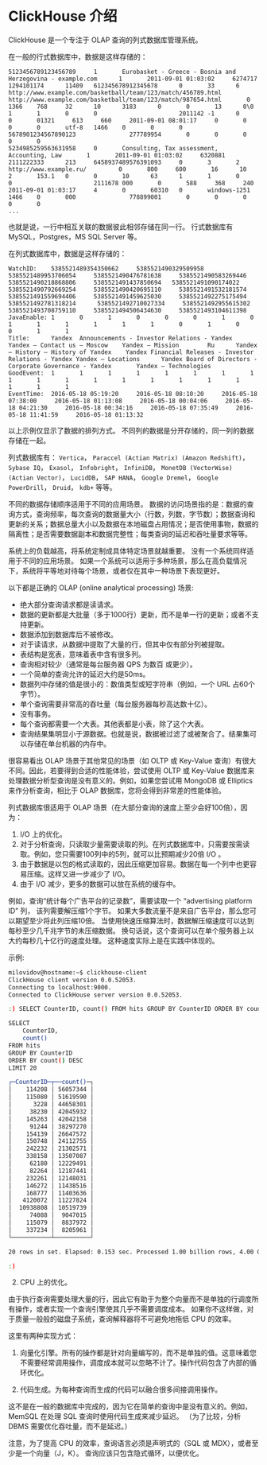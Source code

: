 # ClickHouse 介绍

ClickHouse 是一个专注于 OLAP 查询的列式数据库管理系统。

在一般的行式数据库中，数据是这样存储的：

```text
5123456789123456789     1       Eurobasket - Greece - Bosnia and Herzegovina - example.com      1       2011-09-01 01:03:02     6274717   1294101174      11409   612345678912345678      0       33      6       http://www.example.com/basketball/team/123/match/456789.html http://www.example.com/basketball/team/123/match/987654.html       0       1366    768     32      10      3183      0       0       13      0\0     1       1       0       0                       2011142 -1      0               0       01321     613     660     2011-09-01 08:01:17     0       0       0       0       utf-8   1466    0       0       0       5678901234567890123               277789954       0       0       0       0       0
5234985259563631958     0       Consulting, Tax assessment, Accounting, Law       1       2011-09-01 01:03:02     6320881   2111222333      213     6458937489576391093     0       3       2       http://www.example.ru/         0       800     600       16      10      2       153.1   0       0       10      63      1       1       0       0                       2111678 000       0       588     368     240     2011-09-01 01:03:17     4       0       60310   0       windows-1251    1466    0       000               778899001       0       0       0       0       0
...
```

也就是说，一行中相互关联的数据彼此相邻存储在同一行。
行式数据库有 MySQL，Postgres，MS SQL Server 等。

在列式数据库中，数据是这样存储的：

```text
WatchID:    5385521489354350662     5385521490329509958     5385521489953706054     5385521490476781638     5385521490583269446     5385521490218868806     5385521491437850694   5385521491090174022      5385521490792669254     5385521490420695110     5385521491532181574     5385521491559694406     5385521491459625030     5385521492275175494   5385521492781318214      5385521492710027334     5385521492955615302     5385521493708759110     5385521494506434630     5385521493104611398
JavaEnable: 1       0       1       0       0       0       1       0       1       1       1       1       1       1       0       1       0       0       1       1
Title:      Yandex  Announcements - Investor Relations - Yandex     Yandex — Contact us — Moscow    Yandex — Mission        Ru      Yandex — History — History of Yandex    Yandex Financial Releases - Investor Relations - Yandex Yandex — Locations      Yandex Board of Directors - Corporate Governance - Yandex       Yandex — Technologies
GoodEvent:  1       1       1       1       1       1       1       1       1       1       1       1       1       1       1       1       1       1       1       1
EventTime:  2016-05-18 05:19:20     2016-05-18 08:10:20     2016-05-18 07:38:00     2016-05-18 01:13:08     2016-05-18 00:04:06     2016-05-18 04:21:30     2016-05-18 00:34:16     2016-05-18 07:35:49     2016-05-18 11:41:59     2016-05-18 01:13:32
```

以上示例仅显示了数据的排列方式。
不同列的数据是分开存储的，同一列的数据存储在一起。

列式数据库有： `Vertica`， `Paraccel (Actian Matrix) (Amazon Redshift)`， `Sybase IQ`， `Exasol`， `Infobright`， `InfiniDB`， `MonetDB (VectorWise) (Actian Vector)`， `LucidDB`， `SAP HANA`， `Google Dremel`， `Google PowerDrill`， `Druid`， `kdb+` 等等。

不同的数据存储顺序适用于不同的应用场景。
数据的访问场景指的是：数据的查询方式，查询频率，每次查询的数据量大小（行数，列数，字节数）；数据查询和更新的关系；数据总量大小以及数据在本地磁盘占用情况；是否使用事物，数据的隔离性；是否需要数据副本和数据完整性；每类查询的延迟和吞吐量要求等等。

系统上的负载越高，将系统定制成具体特定场景就越重要。 没有一个系统同样适用于不同的应用场景。 如果一个系统可以适用于多种场景，那么在高负载情况下，系统将平等地对待每个场景，或者仅在其中一种场景下表现更好。


以下都是正确的 OLAP (online analytical processing) 场景:

- 绝大部分查询请求都是读请求。
- 数据的更新都是大批量（多于1000行）更新，而不是单一行的更新；或者不支持更新。
- 数据添加到数据库后不被修改。
- 对于读请求，从数据中提取了大量的行，但其中仅有部分列被提取。
- 表结构是宽表，意味着表中含有很多列。
- 查询相对较少（通常是每台服务器 QPS 为数百 或更少）。
- 一个简单的查询允许的延迟大约是50ms。
- 数据列中存储的值是很小的：数值类型或短字符串（例如，一个 URL 占60个字节）。
- 单个查询需要非常高的吞吐量（每台服务器每秒高达数十亿）。
- 没有事务。
- 每个查询都需要一个大表。其他表都是小表，除了这个大表。
- 查询结果集明显小于源数据。也就是说，数据被过滤了或被聚合了。结果集可以存储在单台机器的内存中。

很容易看出 OLAP 场景于其他常见的场景（如 OLTP 或 Key-Value 查询）有很大不同。因此，若要得到合适的性能体验，尝试使用 OLTP 或 Key-Value 数据库来处理数据分析型查询是没有意义的。例如，如果您尝试用 MongoDB 或 Elliptics 来作分析查询，相比于 OLAP 数据库，您将会得到非常差的性能体验。

列式数据库很适用于 OLAP 场景（在大部分查询的速度上至少会好100倍），因为：

1. I/O 上的优化。
2. 对于分析查询，只读取少量需要读取的列。在列式数据库中，只需要按需读取。例如，您只需要100列中的5列，就可以比预期减少20倍 I/O 。
3. 由于数据是以包的格式读取的，因此压缩更加容易。数据在每一个列中也更容易压缩。这样又进一步减少了 I/O。
4. 由于 I/O 减少，更多的数据可以放在系统的缓存中。

例如，查询“统计每个广告平台的记录数”，需要读取一个 “advertising platform ID” 列， 该列需要解压缩1个字节。 如果大多数流量不是来自广告平台，那么您可以期望至少将此列压缩10倍。 当使用快速压缩算法时，数据解压缩速度可以达到每秒至少几千兆字节的未压缩数据。 换句话说，这个查询可以在单个服务器上以大约每秒几十亿行的速度处理。 这种速度实际上是在实践中体现的。

示例:

```bash
milovidov@hostname:~$ clickhouse-client
ClickHouse client version 0.0.52053.
Connecting to localhost:9000.
Connected to ClickHouse server version 0.0.52053.

:) SELECT CounterID, count() FROM hits GROUP BY CounterID ORDER BY count() DESC LIMIT 20

SELECT
    CounterID,
    count()
FROM hits
GROUP BY CounterID
ORDER BY count() DESC
LIMIT 20

┌─CounterID─┬──count()─┐
│    114208 │ 56057344 │
│    115080 │ 51619590 │
│      3228 │ 44658301 │
│     38230 │ 42045932 │
│    145263 │ 42042158 │
│     91244 │ 38297270 │
│    154139 │ 26647572 │
│    150748 │ 24112755 │
│    242232 │ 21302571 │
│    338158 │ 13507087 │
│     62180 │ 12229491 │
│     82264 │ 12187441 │
│    232261 │ 12148031 │
│    146272 │ 11438516 │
│    168777 │ 11403636 │
│   4120072 │ 11227824 │
│  10938808 │ 10519739 │
│     74088 │  9047015 │
│    115079 │  8837972 │
│    337234 │  8205961 │
└───────────┴──────────┘

20 rows in set. Elapsed: 0.153 sec. Processed 1.00 billion rows, 4.00 GB (6.53 billion rows/s., 26.10 GB/s.)

:)
```

2. CPU 上的优化。


由于执行查询需要处理大量的行，因此它有助于为整个向量而不是单独的行调度所有操作，或者实现一个查询引擎使其几乎不需要调度成本。 如果你不这样做，对于质量一般般的磁盘子系统，查询解释器将不可避免地拖低 CPU 的效率。

这里有两种实现方式：

1. 向量化引擎。所有的操作都是针对向量编写的，而不是单独的值。这意味着您不需要经常调用操作，调度成本就可以忽略不计了。操作代码包含了内部的循环优化。

2. 代码生成。为每种查询而生成的代码可以融合很多间接调用操作。

这不是在一般的数据库中完成的，因为它在简单的查询中是没有意义的。例如，MemSQL 在处理 SQL 查询时使用代码生成来减少延迟。 （为了比较，分析 DBMS 需要优化吞吐量，而不是延迟。）

注意，为了提高 CPU 的效率，查询语言必须是声明式的（SQL 或 MDX），或者至少是一个向量（J，K）。 查询应该只包含隐式循环，以便优化。

